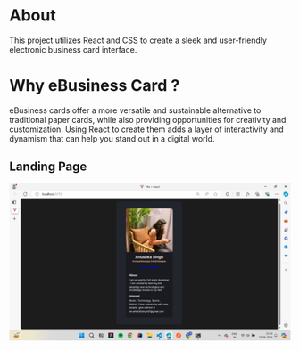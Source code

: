 # About
This project utilizes React and CSS to create a sleek and user-friendly electronic business card interface.

# Why eBusiness Card ?
eBusiness cards offer a more versatile and sustainable alternative to traditional paper cards, while also providing opportunities for creativity and customization. Using React to create them adds a layer of interactivity and dynamism that can help you stand out in a digital world.

## Landing Page
![image](https://github.com/anu30singh/Business-Card/blob/a66642e7a4b84ae55c9601448c3cb4c0c2d8fa14/WhatsApp%20Image%202024-06-23%20at%2010.34.58%20PM.jpeg)
